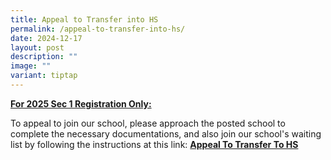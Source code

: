 ```yaml
---
title: Appeal to Transfer into HS
permalink: /appeal-to-transfer-into-hs/
date: 2024-12-17
layout: post
description: ""
image: ""
variant: tiptap
---
```

<p><strong><u>For 2025 Sec 1 Registration Only:</u></strong>
</p>
<p>To appeal to join our school, please approach the posted school to complete
the necessary documentations, and also join our school's waiting list by
following the instructions at this link: <strong><a href="https://www.hougangsec.moe.edu.sg/quick-links/appeal/" rel="noopener noreferrer nofollow" target="_blank">Appeal To Transfer To HS</a></strong>
</p>